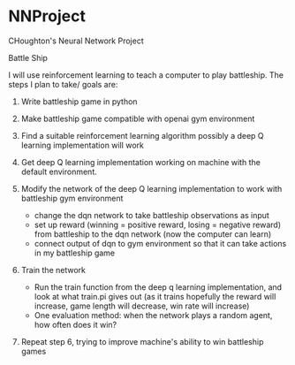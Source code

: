 # NNProject
CHoughton's Neural Network Project

Battle Ship

I will use reinforcement learning to teach a computer to play battleship. The steps I plan to take/ goals are: 

1. Write battleship game in python
2. Make battleship game compatible with openai gym environment
 
3. Find a suitable reinforcement learning algorithm
   possibly a deep Q learning implementation will work
4. Get deep Q learning implementation working on machine with the default environment.
5. Modify the network of the deep Q learning implementation to work with battleship gym environment
   - change the dqn network to take battleship observations as input
   - set up reward (winning = positive reward, losing = negative reward) from battleship to the dqn network
   (now the computer can learn)
   - connect output of dqn to gym environment so that it can take actions in my battleship game
6. Train the network
   - Run the train function from the deep q learning implementation, and look at what train.pi gives out (as it trains hopefully the reward will increase, game length will decrease, win rate will increase)
   - One evaluation method: when the network plays a random agent, how often does it win?
7. Repeat step 6, trying to improve machine's ability to win battleship games

